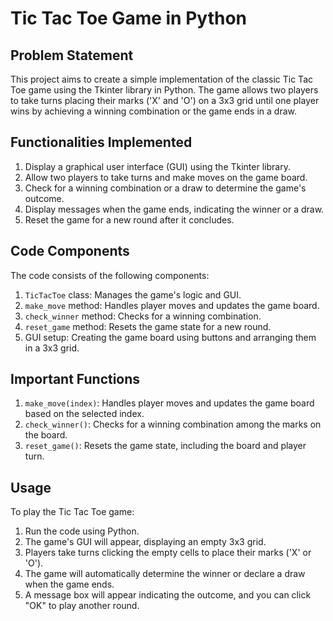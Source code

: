 # Tic Tac Toe Game in Python

## Problem Statement

This project aims to create a simple implementation of the classic Tic Tac Toe game using the Tkinter library in Python. The game allows two players to take turns placing their marks ('X' and 'O') on a 3x3 grid until one player wins by achieving a winning combination or the game ends in a draw.

## Functionalities Implemented

1. Display a graphical user interface (GUI) using the Tkinter library.
2. Allow two players to take turns and make moves on the game board.
3. Check for a winning combination or a draw to determine the game's outcome.
4. Display messages when the game ends, indicating the winner or a draw.
5. Reset the game for a new round after it concludes.

## Code Components

The code consists of the following components:

1. `TicTacToe` class: Manages the game's logic and GUI.
2. `make_move` method: Handles player moves and updates the game board.
3. `check_winner` method: Checks for a winning combination.
4. `reset_game` method: Resets the game state for a new round.
5. GUI setup: Creating the game board using buttons and arranging them in a 3x3 grid.

## Important Functions

1. `make_move(index)`: Handles player moves and updates the game board based on the selected index.
2. `check_winner()`: Checks for a winning combination among the marks on the board.
3. `reset_game()`: Resets the game state, including the board and player turn.

## Usage

To play the Tic Tac Toe game:

1. Run the code using Python.
2. The game's GUI will appear, displaying an empty 3x3 grid.
3. Players take turns clicking the empty cells to place their marks ('X' or 'O').
4. The game will automatically determine the winner or declare a draw when the game ends.
5. A message box will appear indicating the outcome, and you can click "OK" to play another round.
